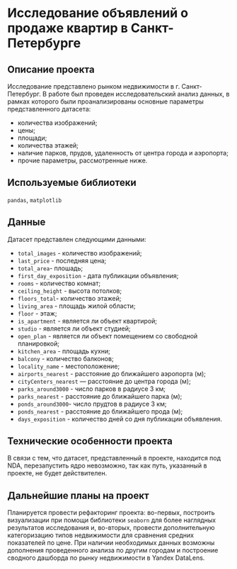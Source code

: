 # Исследование объявлений о продаже квартир в Санкт-Петербурге

## Описание проекта
Исследование представлено рынком недвижимости в г. Санкт-Петербург. В работе был проведен исследовательский анализ данных, в рамках которого были проанализированы основные параметры представленного датасета:
* количества изображений;
* цены;
* площади;
* количества этажей;
* наличие парков, прудов, удаленность от центра города и аэропорта;
* прочие параметры, рассмотренные ниже.

## Используемые библиотеки
`pandas`, `matplotlib`

## Данные
Датасет представлен следующими данными: 
* `total_images` - количество изображений;
* `last_price` - последняя цена; 
* `total_area`- плошадь;
* `first_day_exposition` - дата публикации объявления;
* `rooms` - количество комнат;
* `ceiling_height` - высота потолков;
* `floors_total`- количество этажей;
* `living_area` - площадь жилой области;
* `floor` - этаж;
* `is_apartment` - является ли объект квартирой;
* `studio` - является ли объект студией;
* `open_plan` - является ли объект помещением со свободной планировкой;
* `kitchen_area` - площадь кухни;
* `balcony` - количество балконов;
* `locality_name` - местоположение;
* `airports_nearest` - расстояние до ближайшего аэропорта (м);
* `cityCenters_nearest` — расстояние до центра города (м);
* `parks_around3000` - число парков в радиусе 3 км;
* `parks_nearest` - расстояние до ближайшего парка (м);
* `ponds_around3000`- число прудтов в радиусе 3 км;
* `ponds_nearest` - расстояние до ближайшего прода (м);
* `days_exposition` - количество дней со дня публикации объявления.

## Технические особенности проекта
В связи с тем, что датасет, представленный в проекте, находится под NDA, перезапустить ядро невозможно, так как путь, указанный в проекте, не будет действителен. 

## Дальнейшие планы на проект
Планируется провести рефакторинг проекта: во-первых, построить визуализации при помощи библиотеки `seaborn` для более наглядных результатов исследования и, во-вторых, провести дополнительную категоризацию типов недвижимости для сравнения средних показателей по цене. При наличии необходимых данных возможны дополнения проведенного анализа по другим городам и построение сводного дашборда по рынку недвижимости в Yandex DataLens.